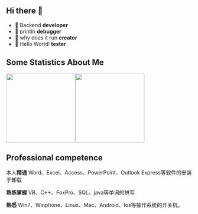 ## Hi there 👋

- 🔭 Backend **developer**
- 🌱 println **debugger**
- 🤔 why does it run **creator**
- 💬 Hello World! **tester**


## Some Statistics About Me


<img align="" height="187px" src="https://github-readme-stats.vercel.app/api?username=CN-LiXiaoBo&show_icons=true&line_height=21&theme=merko" /><img align="" height="187px" src="https://github-readme-stats.vercel.app/api/top-langs/?username=CN-LiXiaoBo&layout=compact&exclude_repo=CN-LiXiaoBo.github.io&theme=merko" />


## Professional competence

本人**精通** Word、Excel、Access、PowerPoint、Outlook Express等软件的安装于卸载

**熟练掌握** VB、C++、FoxPro、SQL、java等单词的拼写

**熟悉** Win7、Winphone、Linux、Mac、Android、Ios等操作系统的开关机。
